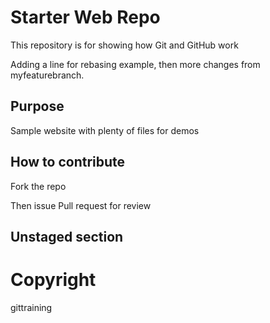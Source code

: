 # Starter Web Repo

This repository is for showing how Git and GitHub work

Adding a line for rebasing example, then more changes from myfeaturebranch.

## Purpose

Sample website with plenty of files for demos

## How to contribute

Fork the repo

Then issue Pull request for review

## Unstaged section

# Copyright

gittraining
